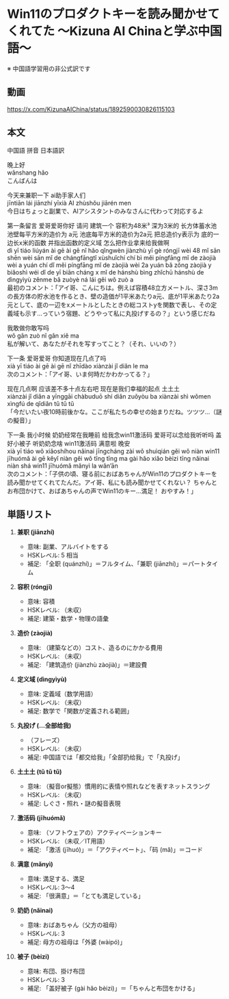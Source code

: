 # Win11のプロダクトキーを読み聞かせてくれてた 〜Kizuna AI Chinaと学ぶ中国語〜
※ 中国語学習用の非公式訳です

## 動画
https://x.com/KizunaAIChina/status/1892590030826115103

## 本文

中国語 拼音 日本語訳

晚上好  
wǎnshang hǎo  
こんばんは  

今天来兼职一下 ai助手家人们  
jīntiān lái jiānzhí yīxià  AI zhùshǒu jiārén men  
今日はちょっと副業で、AIアシスタントのみなさんに代わって対応するよ  

第一条留言 爱哥爱哥你好 请问 建筑一个 容积为48米³ 深为3米的 长方体蓄水池 池壁每平方米的造价为 a元 池底每平方米的造价为2a元 把总造价y表示为 底的一边长x米的函数 并指出函数的定义域 怎么把作业拿来给我做啊  
dì yī tiáo liúyán  ài gē ài gē nǐ hǎo  qǐngwèn  jiànzhù yī gè  róngjī wèi 48 mǐ sān  shēn wèi sān mǐ de  chángfāngtǐ xùshuǐchí  chí bì měi píngfāng mǐ de zàojià wèi a yuán  chí dǐ měi píngfāng mǐ de zàojià wèi 2a yuán  bǎ zǒng zàojià y biǎoshì wéi  dǐ de yī biān cháng x mǐ de hánshù  bìng zhǐchū hánshù de dìngyìyù  zěnme bǎ zuòyè ná lái gěi wǒ zuò a  
最初のコメント：「アイ哥、こんにちは。例えば容積48立方メートル、深さ3mの長方体の貯水池を作るとき、壁の造価が1平米あたりa元、底が1平米あたり2a元として、底の一辺をxメートルとしたときの総コストyを関数で表し、その定義域も示す…っていう宿題、どうやって私に丸投げするの？」という感じだね  

我敢做你敢写吗  
wǒ gǎn zuò  nǐ gǎn xiě ma  
私が解いて、あなたがそれを写すってこと？（それ、いいの？）  

下一条 爱哥爱哥 你知道现在几点了吗  
xià yī tiáo  ài gē ài gē  nǐ zhīdào xiànzài jǐ diǎn le ma  
次のコメント：「アイ哥、いま何時だかわかってる？」  

现在几点啊 应该差不多十点左右吧 现在是我们幸福的起点 土土土  
xiànzài jǐ diǎn a  yīnggāi chàbuduō shí diǎn zuǒyòu ba  xiànzài shì wǒmen xìngfú de qǐdiǎn  tǔ tǔ tǔ  
「今だいたい夜10時前後かな。ここが私たちの幸せの始まりだね。ツツツ…（謎の擬音）」  

下一条 我小时候 奶奶经常在我睡前 给我念win11激活码 爱哥可以念给我听听吗 盖好小被子 听奶奶念啥 win11激活码 满意啦 晚安  
xià yī tiáo  wǒ xiǎoshíhou  nǎinai jīngcháng zài wǒ shuìqián  gěi wǒ niàn win11 jīhuómǎ  ài gē kěyǐ niàn gěi wǒ tīng tīng ma  gài hǎo xiǎo bèizi  tīng nǎinai niàn shá  win11 jīhuómǎ  mǎnyì la  wǎn’ān  
次のコメント：「子供の頃、寝る前におばあちゃんがWin11のプロダクトキーを読み聞かせてくれてたんだ。アイ哥、私にも読み聞かせてくれない？ ちゃんとお布団かけて、おばあちゃんの声でWin11のキー…満足！ おやすみ！」  

## 単語リスト

1. **兼职 (jiānzhí)**
   - 意味: 副業、アルバイトをする
   - HSKレベル: 5 相当
   - 補足: 「全职 (quánzhí)」＝フルタイム、「兼职 (jiānzhí)」＝パートタイム

2. **容积 (róngjī)**
   - 意味: 容積
   - HSKレベル: （未収）  
   - 補足: 建築・数学・物理の語彙

3. **造价 (zàojià)**
   - 意味: （建築などの）コスト、造るのにかかる費用
   - HSKレベル: （未収）  
   - 補足: 「建筑造价 (jiànzhù zàojià)」＝建設費

4. **定义域 (dìngyìyù)**
   - 意味: 定義域（数学用語）
   - HSKレベル: （未収）  
   - 補足: 数学で「関数が定義される範囲」

5. **丸投げ (…全部给我)**
   - （フレーズ）  
   - HSKレベル: （未収）  
   - 補足: 中国語では「都交给我」「全部扔给我」で「丸投げ」

6. **土土土 (tǔ tǔ tǔ)**
   - 意味: （擬音or擬態）慣用的に表情や照れなどを表すネットスラング
   - HSKレベル: （未収）  
   - 補足: しぐさ・照れ・謎の擬音表現

7. **激活码 (jīhuómǎ)**
   - 意味: （ソフトウェアの）アクティベーションキー
   - HSKレベル: （未収／IT用語）  
   - 補足: 「激活 (jīhuó)」＝「アクティベート」、「码 (mǎ)」＝コード

8. **满意 (mǎnyì)**
   - 意味: 満足する、満足
   - HSKレベル: 3〜4  
   - 補足: 「很满意」＝「とても満足している」

9. **奶奶 (nǎinai)**
   - 意味: おばあちゃん（父方の祖母）
   - HSKレベル: 3  
   - 補足: 母方の祖母は「外婆 (wàipó)」

10. **被子 (bèizi)**
    - 意味: 布団、掛け布団
    - HSKレベル: 3  
    - 補足: 「盖好被子 (gài hǎo bèizi)」＝「ちゃんと布団をかける」
